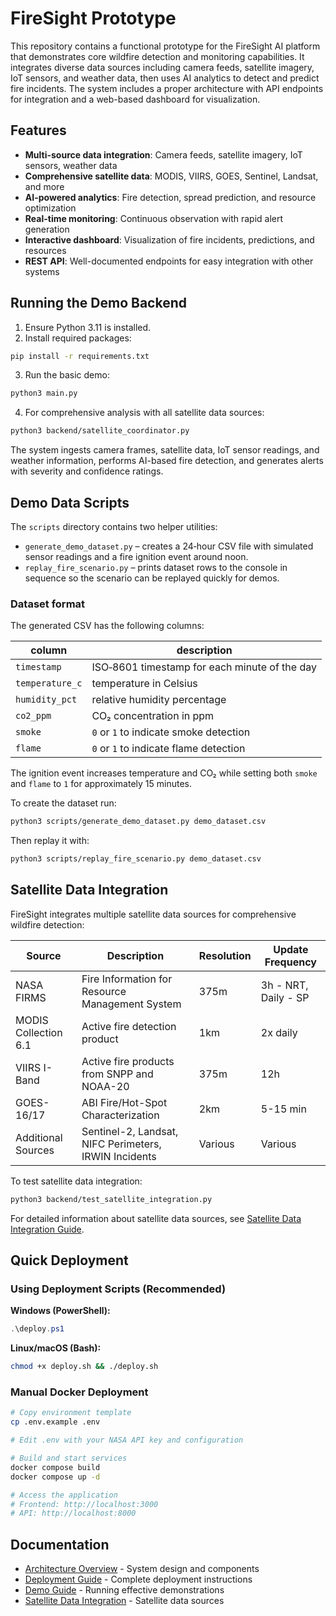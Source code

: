 # FireSight Prototype

This repository contains a functional prototype for the FireSight AI platform that demonstrates core wildfire detection and monitoring capabilities. It integrates diverse data sources including camera feeds, satellite imagery, IoT sensors, and weather data, then uses AI analytics to detect and predict fire incidents. The system includes a proper architecture with API endpoints for integration and a web-based dashboard for visualization.

## Features

- **Multi-source data integration**: Camera feeds, satellite imagery, IoT sensors, weather data
- **Comprehensive satellite data**: MODIS, VIIRS, GOES, Sentinel, Landsat, and more
- **AI-powered analytics**: Fire detection, spread prediction, and resource optimization
- **Real-time monitoring**: Continuous observation with rapid alert generation
- **Interactive dashboard**: Visualization of fire incidents, predictions, and resources
- **REST API**: Well-documented endpoints for easy integration with other systems

## Running the Demo Backend

1. Ensure Python 3.11 is installed.
2. Install required packages:

```bash
pip install -r requirements.txt
```

3. Run the basic demo:

```bash
python3 main.py
```

4. For comprehensive analysis with all satellite data sources:

```bash
python3 backend/satellite_coordinator.py
```

The system ingests camera frames, satellite data, IoT sensor readings, and weather information, performs AI-based fire detection, and generates alerts with severity and confidence ratings.

## Demo Data Scripts

The `scripts` directory contains two helper utilities:

- `generate_demo_dataset.py` – creates a 24‑hour CSV file with simulated sensor readings and a fire ignition event around noon.
- `replay_fire_scenario.py` – prints dataset rows to the console in sequence so the scenario can be replayed quickly for demos.

### Dataset format

The generated CSV has the following columns:

| column | description |
| --- | --- |
| `timestamp` | ISO‑8601 timestamp for each minute of the day |
| `temperature_c` | temperature in Celsius |
| `humidity_pct` | relative humidity percentage |
| `co2_ppm` | CO₂ concentration in ppm |
| `smoke` | `0` or `1` to indicate smoke detection |
| `flame` | `0` or `1` to indicate flame detection |

The ignition event increases temperature and CO₂ while setting both `smoke` and `flame` to `1` for approximately 15 minutes.

To create the dataset run:

```bash
python3 scripts/generate_demo_dataset.py demo_dataset.csv
```

Then replay it with:

```bash
python3 scripts/replay_fire_scenario.py demo_dataset.csv
```

## Satellite Data Integration

FireSight integrates multiple satellite data sources for comprehensive wildfire detection:

| Source | Description | Resolution | Update Frequency |
| ------ | ----------- | ---------- | ---------------- |
| NASA FIRMS | Fire Information for Resource Management System | 375m | 3h - NRT, Daily - SP |
| MODIS Collection 6.1 | Active fire detection product | 1km | 2x daily |
| VIIRS I-Band | Active fire products from SNPP and NOAA-20 | 375m | 12h |
| GOES-16/17 | ABI Fire/Hot-Spot Characterization | 2km | 5-15 min |
| Additional Sources | Sentinel-2, Landsat, NIFC Perimeters, IRWIN Incidents | Various | Various |

To test satellite data integration:

```bash
python3 backend/test_satellite_integration.py
```

For detailed information about satellite data sources, see [Satellite Data Integration Guide](docs/satellite_data_integration.md).

## Quick Deployment

### Using Deployment Scripts (Recommended)

**Windows (PowerShell):**
```powershell
.\deploy.ps1
```

**Linux/macOS (Bash):**
```bash
chmod +x deploy.sh && ./deploy.sh
```

### Manual Docker Deployment
```bash
# Copy environment template
cp .env.example .env

# Edit .env with your NASA API key and configuration

# Build and start services
docker compose build
docker compose up -d

# Access the application
# Frontend: http://localhost:3000
# API: http://localhost:8000
```

## Documentation

- [Architecture Overview](docs/architecture.md) - System design and components
- [Deployment Guide](docs/deployment-guide.md) - Complete deployment instructions
- [Demo Guide](docs/demo-guide.md) - Running effective demonstrations
- [Satellite Data Integration](docs/satellite_data_integration.md) - Satellite data sources
